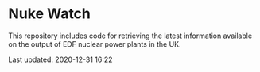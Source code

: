 # Nuke Watch

This repository includes code for retrieving the latest information available on the output of EDF nuclear power plants in the UK.

Last updated: 2020-12-31 16:22